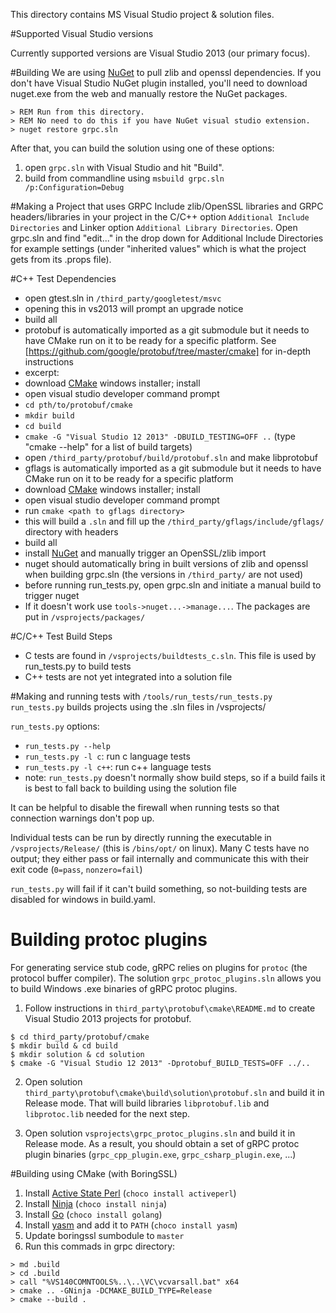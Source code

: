 This directory contains MS Visual Studio project & solution files.

#Supported Visual Studio versions

Currently supported versions are Visual Studio 2013 (our primary focus).

#Building
We are using [NuGet](http://www.nuget.org) to pull zlib and openssl dependencies.
If you don't have Visual Studio NuGet plugin installed, you'll need to
download nuget.exe from the web and manually restore the NuGet packages.

```
> REM Run from this directory.
> REM No need to do this if you have NuGet visual studio extension.
> nuget restore grpc.sln
```

After that, you can build the solution using one of these options:
1. open `grpc.sln` with Visual Studio and hit "Build".
2. build from commandline using `msbuild grpc.sln /p:Configuration=Debug`

#Making a Project that uses GRPC
Include zlib/OpenSSL libraries and GRPC headers/libraries in your project in the C/C++ option `Additional Include Directories` and Linker option `Additional Library Directories`.  Open grpc.sln and find "edit..." in the drop down for Additional Include Directories for example settings (under "inherited values" which is what the project gets from its .props file).

#C++ Test Dependencies
 * open gtest.sln in `/third_party/googletest/msvc`
  * opening this in vs2013 will prompt an upgrade notice
  * build all
 * protobuf is automatically imported as a git submodule but it needs to have CMake run on it to be ready for a specific platform.  See [https://github.com/google/protobuf/tree/master/cmake] for in-depth instructions
  * excerpt:
  * download [CMake](http://www.cmake.org/) windows installer; install
  * open visual studio developer command prompt
  * `cd pth/to/protobuf/cmake`
  * `mkdir build`
  * `cd build`
  * `cmake -G "Visual Studio 12 2013" -DBUILD_TESTING=OFF ..` (type "cmake --help" for a list of build targets)
  * open `/third_party/protobuf/build/protobuf.sln` and make libprotobuf
 * gflags is automatically imported as a git submodule but it needs to have CMake run on it to be ready for a specific platform
  * download [CMake](http://www.cmake.org/) windows installer; install
  * open visual studio developer command prompt
  * run `cmake <path to gflags directory>`
  * this will build a `.sln` and fill up the `/third_party/gflags/include/gflags/` directory with headers
  * build all
 * install [NuGet](http://www.nuget.org) and manually trigger an OpenSSL/zlib import
  * nuget should automatically bring in built versions of zlib and openssl when building grpc.sln (the versions in `/third_party/` are not used)
  * before running run_tests.py, open grpc.sln and initiate a manual build to trigger nuget
  * If it doesn't work use `tools->nuget...->manage...`.  The packages are put in `/vsprojects/packages/`

#C/C++ Test Build Steps
 * C tests are found in `/vsprojects/buildtests_c.sln`.  This file is used by run_tests.py to build tests
 * C++ tests are not yet integrated into a solution file

#Making and running tests with `/tools/run_tests/run_tests.py`
`run_tests.py` builds projects using the .sln files in /vsprojects/

`run_tests.py` options:

 * `run_tests.py --help`
 * `run_tests.py -l c`: run c language tests
 * `run_tests.py -l c++`: run c++ language tests
 * note: `run_tests.py` doesn't normally show build steps, so if a build fails it is best to fall back to building using the solution file

It can be helpful to disable the firewall when running tests so that connection warnings don't pop up.

Individual tests can be run by directly running the executable in `/vsprojects/Release/` (this is `/bins/opt/` on linux).  Many C tests have no output; they either pass or fail internally and communicate this with their exit code (`0=pass`, `nonzero=fail`)

`run_tests.py` will fail if it can't build something, so not-building tests are disabled for windows in build.yaml.

# Building protoc plugins
For generating service stub code, gRPC relies on plugins for `protoc` (the protocol buffer compiler). The solution `grpc_protoc_plugins.sln` allows you to build
Windows .exe binaries of gRPC protoc plugins.

1. Follow instructions in `third_party\protobuf\cmake\README.md` to create Visual Studio 2013 projects for protobuf.
```
$ cd third_party/protobuf/cmake
$ mkdir build & cd build
$ mkdir solution & cd solution
$ cmake -G "Visual Studio 12 2013" -Dprotobuf_BUILD_TESTS=OFF ../..
```

2. Open solution `third_party\protobuf\cmake\build\solution\protobuf.sln` and build it in Release mode. That will build libraries `libprotobuf.lib` and `libprotoc.lib` needed for the next step.

3. Open solution `vsprojects\grpc_protoc_plugins.sln` and build it in Release mode. As a result, you should obtain a set of gRPC protoc plugin binaries (`grpc_cpp_plugin.exe`, `grpc_csharp_plugin.exe`, ...)

#Building using CMake (with BoringSSL)
1. Install [Active State Perl](http://www.activestate.com/activeperl/) (`choco install activeperl`)
2. Install [Ninja](https://ninja-build.org/) (`choco install ninja`)
2. Install [Go](https://golang.org/dl/) (`choco install golang`)
3. Install [yasm](http://yasm.tortall.net/) and add it to `PATH` (`choco install yasm`)
4. Update boringssl sumbodule to `master`
5. Run this commads in grpc directory:
```
> md .build
> cd .build
> call "%VS140COMNTOOLS%..\..\VC\vcvarsall.bat" x64
> cmake .. -GNinja -DCMAKE_BUILD_TYPE=Release
> cmake --build .
```
